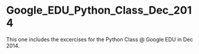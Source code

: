 # Google_EDU_Python_Class_Dec_2014
This one includes the excercises for the Python Class @ Google EDU in Dec 2014.


